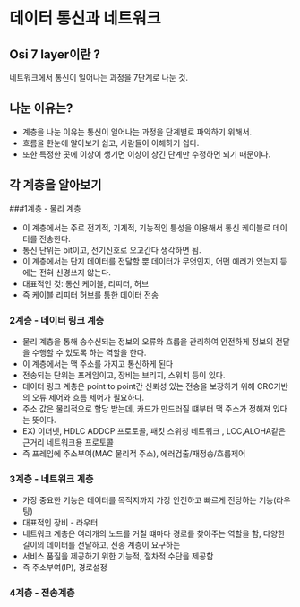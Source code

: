 데이터 통신과 네트워크
====================

Osi 7 layer이란 ?
--------------
네트워크에서 통신이 일어나는 과정을 7단계로 나눈 것.

나눈 이유는?
-----------------
- 계층을 나눈 이유는 통신이 일어나는 과정을 단계별로 파악하기 위해서.
- 흐름을 한눈에 알아보기 쉽고, 사람들이 이해하기 쉽다.
- 또한 특정한 곳에 이상이 생기면 이상이 상긴 단계만 수정하면 되기 때문이다.


각 계층을 알아보기 
---------------

###1계층 - 물리 계층
- 이 계층에서는 주로 전기적, 기계적, 기능적인 틍성을 이용해서 통신 케이블로 데이터를 전송한다. 
- 통신 단위는 bit이고, 전기신호로 오고간다 생각하면 됨.
- 이 계층에서는 단지 데이터를 전달할 뿐 데이터가 무엇인지, 어떤 에러가 있는지 등에는 전혀 신경쓰지 않는다.
- 대표적인 것: 통신 케이블, 리피터, 허브
- 즉 케이블 리피터 허브를 통한 데이터 전송

### 2계층 - 데이터 링크 계층
- 물리 계층을 통해 송수신되는 정보의 오류와 흐름을 관리하여 안전하게 정보의 전달을 수행할 수 있도록 하는 역할을 한다.
- 이 계층에서는 맥 주소를 가지고 통신하게 된다
- 전송되는 단위는 프레임이고, 장비는 브리지, 스위치 등이 있다.
- 데이터 링크 계층은  point to point간 신뢰성 있는 전송을 보장하기 위해 CRC기반의 오류 제어와 흐름 제어가 필요하다.
- 주소 값은 물리적으로 할당 받는데, 카드가 만드러질 떄부터 맥 주소가 정해져 있다는 뜻이다.
- EX) 이더넷, HDLC ADDCP 프로토콜, 패킷 스위칭 네트워크 , LCC,ALOHA같은 근거리 네트워크용 프로토콜
- 즉 프레임에 주소부여(MAC 물리적 주소), 에러검출/재정송/흐름제어
### 3계층 - 네트워크 계층
- 가장  중요한 기능은 데이터를 목적지까지 가장 안전하고 빠르게 전당하는 기능(라우팅)
- 대표적인 장비 - 라우터
- 네트워크 계층은 여러개의 노드를 거칠 떄마다 경로를 찾아주는 역할을 함, 다양한 길이의 데이터를 전달하고, 전송 계층이 요구하는
- 서비스 품질을 제공하기 위한 기능적, 절차적 수단을 제공함
- 즉 주소부여(IP), 경로설정
### 4계층 - 전송계층

